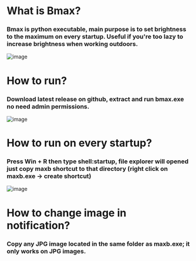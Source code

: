 # What is Bmax? 

### Bmax is python executable, main purpose is to set brightness to the maximum on every startup. Useful if you're too lazy to increase brightness when working outdoors.

![image](https://github.com/riandikast/Bmax/assets/84719581/aefadf61-3acb-4aa7-8891-0731daea34c5)

# How to run?
### Download latest release on github, extract and run bmax.exe no need admin permissions.
![image](https://github.com/riandikast/Bmax/assets/84719581/2c50756a-7e48-4264-95e2-ccba66928edd)


# How to run on every startup?
### Press Win + R then type shell:startup, file explorer will opened just copy maxb shortcut to that directory (right click on maxb.exe -> create shortcut)

![image](https://github.com/riandikast/Bmax/assets/84719581/8b2323ae-3e8c-4a1b-9a40-93ff206ea523)

# How to change image in notification?
### Copy any JPG image located in the same folder as maxb.exe; it only works on JPG images.
